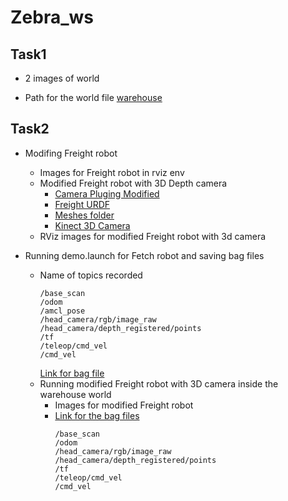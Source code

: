 # Zebra_ws

## Task1
* 2 images of world

* Path for the world file
   [warehouse](https://github.com/Praveen290192/zebra_ws/blob/58b5017a102c906ec5d096ca55edf4cb45d9b0bc/src/fetch_gazebo/fetch_gazebo/worlds/warehouse.sdf )

## Task2
* Modifing Freight robot
  * Images for Freight robot in rviz env
  * Modified Freight robot with 3D Depth camera
    * [Camera Pluging Modified](https://github.com/Praveen290192/zebra_ws/blob/dec17bfbad9dd57e9e4c31447b3e1e735c919021/src/fetch_gazebo/fetch_gazebo/robots/freight.gazebo.xacro)
    * [Freight URDF](https://github.com/Praveen290192/zebra_ws/tree/main/src/fetch_gazebo/fetch_gazebo/models/robots)
    * [Meshes folder](https://github.com/Praveen290192/zebra_ws/tree/main/src/fetch_gazebo/fetch_gazebo/models/meshes)
    * [Kinect 3D Camera](https://github.com/Praveen290192/zebra_ws/tree/main/src/fetch_gazebo/fetch_gazebo/models/kinect)
   * RViz images for modified Freight robot with 3d camera
     

* Running demo.launch for Fetch robot and saving bag files
  * Name of topics recorded
     ```
     /base_scan
     /odom
     /amcl_pose
     /head_camera/rgb/image_raw
     /head_camera/depth_registered/points
     /tf
     /teleop/cmd_vel
     /cmd_vel
     ```
     [Link for bag file]()
  * Running modified Freight robot with 3D camera inside the warehouse world
    * Images for modified Freight robot
    * [Link for the bag files]()
         ```
        /base_scan
        /odom
        /head_camera/rgb/image_raw
        /head_camera/depth_registered/points
        /tf
        /teleop/cmd_vel
        /cmd_vel
         ```
 
